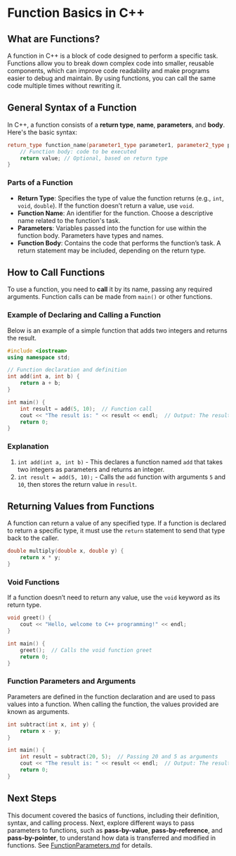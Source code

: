 # Function Basics in C++

## What are Functions?

A function in C++ is a block of code designed to perform a specific task. Functions allow you to break down complex code into smaller, reusable components, which can improve code readability and make programs easier to debug and maintain. By using functions, you can call the same code multiple times without rewriting it.

## General Syntax of a Function

In C++, a function consists of a **return type**, **name**, **parameters**, and **body**. Here's the basic syntax:

```cpp
return_type function_name(parameter1_type parameter1, parameter2_type parameter2, ...) {
    // Function body: code to be executed
    return value; // Optional, based on return type
}
```

### Parts of a Function

- **Return Type**: Specifies the type of value the function returns (e.g., `int`, `void`, `double`). If the function doesn’t return a value, use `void`.
- **Function Name**: An identifier for the function. Choose a descriptive name related to the function's task.
- **Parameters**: Variables passed into the function for use within the function body. Parameters have types and names.
- **Function Body**: Contains the code that performs the function’s task. A return statement may be included, depending on the return type.

## How to Call Functions

To use a function, you need to **call** it by its name, passing any required arguments. Function calls can be made from `main()` or other functions.

### Example of Declaring and Calling a Function

Below is an example of a simple function that adds two integers and returns the result.

```cpp
#include <iostream>
using namespace std;

// Function declaration and definition
int add(int a, int b) {
    return a + b;
}

int main() {
    int result = add(5, 10);  // Function call
    cout << "The result is: " << result << endl;  // Output: The result is: 15
    return 0;
}
```

### Explanation

1. `int add(int a, int b)` - This declares a function named `add` that takes two integers as parameters and returns an integer.
2. `int result = add(5, 10);` - Calls the `add` function with arguments `5` and `10`, then stores the return value in `result`.

## Returning Values from Functions

A function can return a value of any specified type. If a function is declared to return a specific type, it must use the `return` statement to send that type back to the caller.

```cpp
double multiply(double x, double y) {
    return x * y;
}
```

### Void Functions

If a function doesn’t need to return any value, use the `void` keyword as its return type.

```cpp
void greet() {
    cout << "Hello, welcome to C++ programming!" << endl;
}

int main() {
    greet();  // Calls the void function greet
    return 0;
}
```

### Function Parameters and Arguments

Parameters are defined in the function declaration and are used to pass values into a function. When calling the function, the values provided are known as arguments.

```cpp
int subtract(int x, int y) {
    return x - y;
}

int main() {
    int result = subtract(20, 5);  // Passing 20 and 5 as arguments
    cout << "The result is: " << result << endl;  // Output: The result is: 15
    return 0;
}
```

## Next Steps

This document covered the basics of functions, including their definition, syntax, and calling process. Next, explore different ways to pass parameters to functions, such as **pass-by-value**, **pass-by-reference**, and **pass-by-pointer**, to understand how data is transferred and modified in functions. See [FunctionParameters.md](FunctionParameters.md) for details.

